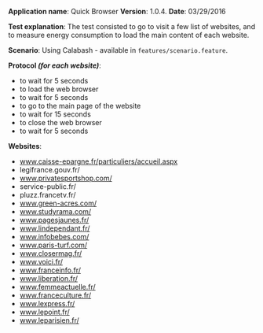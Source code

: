 **Application name**: Quick Browser
**Version**: 1.0.4.
**Date**: 03/29/2016

**Test explanation**: The test consisted to go to visit a few list of websites, and to measure energy consumption to load the main content of each website.

**Scenario**: Using Calabash - available in ```features/scenario.feature```.

**Protocol *(for each website)***:
* to wait for 5 seconds
* to load the web browser
* to wait for 5 seconds
* to go to the main page of the website
* to wait for 15 seconds
* to close the web browser
* to wait for 5 seconds

**Websites**:
* www.caisse-epargne.fr/particuliers/accueil.aspx
* legifrance.gouv.fr/
* www.privatesportshop.com/
* service-public.fr/
* pluzz.francetv.fr/
* www.green-acres.com/
* www.studyrama.com/
* www.pagesjaunes.fr/
* www.lindependant.fr/
* www.infobebes.com/
* www.paris-turf.com/
* www.closermag.fr/
* www.voici.fr/
* www.franceinfo.fr/
* www.liberation.fr/
* www.femmeactuelle.fr/
* www.franceculture.fr/
* www.lexpress.fr/
* www.lepoint.fr/
* www.leparisien.fr/
